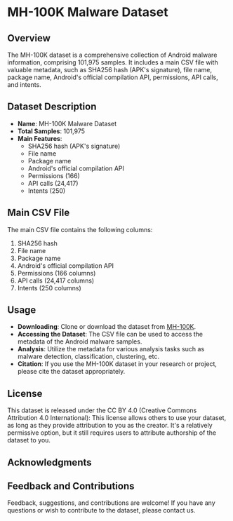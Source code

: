 # MH-100K Malware Dataset

## Overview

The MH-100K dataset is a comprehensive collection of Android malware information, comprising 101,975 samples. It includes a main CSV file with valuable metadata, such as SHA256 hash (APK's signature), file name, package name, Android's official compilation API, permissions, API calls, and intents.

## Dataset Description

- **Name**: MH-100K Malware Dataset
- **Total Samples**: 101,975
- **Main Features**:
  - SHA256 hash (APK's signature)
  - File name
  - Package name
  - Android's official compilation API
  - Permissions (166)
  - API calls (24,417)
  - Intents (250)

## Main CSV File

The main CSV file contains the following columns:

1. SHA256 hash
2. File name
3. Package name
4. Android's official compilation API
5. Permissions (166 columns)
6. API calls (24,417 columns)
7. Intents (250 columns)

## Usage

- **Downloading**: Clone or download the dataset from [MH-100K](https://github.com/Malware-Hunter/datasets/tree/main/mh-100k).
- **Accessing the Dataset**: The CSV file can be used to access the metadata of the Android malware samples.
- **Analysis**: Utilize the metadata for various analysis tasks such as malware detection, classification, clustering, etc.
- **Citation**: If you use the MH-100K dataset in your research or project, please cite the dataset appropriately.

## License

This dataset is released under the CC BY 4.0 (Creative Commons Attribution 4.0 International): This license allows others to use your dataset, as long as they provide attribution to you as the creator. It's a relatively permissive option, but it still requires users to attribute authorship of the dataset to you.

## Acknowledgments

## Feedback and Contributions

Feedback, suggestions, and contributions are welcome! If you have any questions or wish to contribute to the dataset, please contact us.
